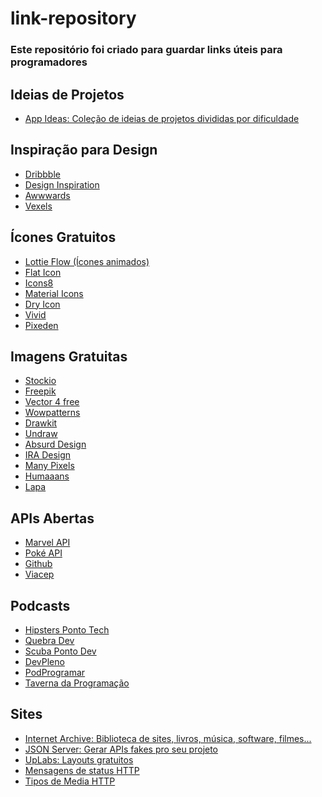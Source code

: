 # link-repository
<h3>Este repositório foi criado para guardar links úteis para programadores</h3>

## Ideias de Projetos
<ul>
  <li><a href="https://github.com/florinpop17/app-ideas" rel="nofollow">App Ideas: Coleção de ideias de projetos divididas por dificuldade</a></li>
</ul>

## Inspiração para Design
<ul>
  <li><a href="https://dribbble.com/" rel="nofollow">Dribbble</a></li>
  <li><a href="https://www.designspiration.com/" rel="nofollow">Design Inspiration</a></li>
  <li><a href="https://www.awwwards.com/" rel="nofollow">Awwwards</a></li>
  <li><a href="https://www.vexels.com/" rel="nofollow">Vexels</a></li>
</ul>

## Ícones Gratuitos
<ul>
  <li><a href="https://www.lottieflow.com/category" rel="nofollow">Lottie Flow (Ícones animados)</a></li>
  <li><a href="https://www.flaticon.com/" rel="nofollow">Flat Icon</a></li>
  <li><a href="https://icons8.com.br/icons/set/popular%20icons" rel="nofollow">Icons8</a></li>
  <li><a href="https://material.io/resources/icons/?style=baseline" rel="nofollow">Material Icons</a></li>
  <li><a href="https://dryicons.com/" rel="nofollow">Dry Icon</a></li>
  <li><a href="https://webkul.github.io/vivid/" rel="nofollow">Vivid</a></li>
  <li><a href="https://themes-pixeden.com/font-demos/7-stroke/" rel="nofollow">Pixeden</a></li>
</ul>

## Imagens Gratuitas
<ul>
  <li><a href="https://www.stockio.com/" rel="nofollow">Stockio</a></li>
  <li><a href="https://br.freepik.com/" rel="nofollow">Freepik</a></li>
  <li><a href="https://www.vector4free.com/" rel="nofollow">Vector 4 free</a></li>
  <li><a href="https://www.wowpatterns.com/" rel="nofollow">Wowpatterns</a></li>
  <li><a href="https://www.drawkit.io/" rel="nofollow">Drawkit</a></li>
  <li><a href="https://undraw.co/illustrations" rel="nofollow">Undraw</a></li>
  <li><a href="https://absurd.design/" rel="nofollow">Absurd Design</a></li>
  <li><a href="https://iradesign.io/gallery/illustrations" rel="nofollow">IRA Design</a></li>
  <li><a href="https://www.manypixels.co/gallery" rel="nofollow">Many Pixels</a></li>
  <li><a href="https://www.humaaans.com/" rel="nofollow">Humaaans</a></li>
  <li><a href="https://www.lapa.ninja/blog/free-illustrations-library-for-your-project/" rel="nofollow">Lapa</a></li>
</ul>

## APIs Abertas
<ul>
  <li><a href="https://developer.marvel.com/docs/" rel="nofollow">Marvel API</a></li>
  <li><a href="https://pokeapi.co/" rel="nofollow">Poké API</a></li>
  <li><a href="https://api.github.com/users/carollira" rel="nofollow">Github</a></li>
  <li><a href="https://viacep.com.br/" rel="nofollow">Viacep</a></li>
</ul>

## Podcasts
<ul>
  <li><a href="https://hipsters.tech/" rel="nofollow">Hipsters Ponto Tech</a></li>
  <li><a href="https://quebradev.com.br/" rel="nofollow">Quebra Dev</a></li>
  <li><a href="https://www.scuba.dev.br/" rel="nofollow">Scuba Ponto Dev</a></li>
  <li><a href="https://devpleno.com/podcasts/" rel="nofollow">DevPleno</a></li>
  <li><a href="https://podprogramar.com.br/" rel="nofollow">PodProgramar</a></li>
  <li><a href="http://tavernaprogramacao.com.br/" rel="nofollow">Taverna da Programação</a></li>
</ul>

## Sites
<ul>
  <li><a href="https://archive.org/" rel="nofollow">Internet Archive: Biblioteca de sites, livros, música, software, filmes...</a></li>
  <li><a href="https://github.com/typicode/json-server" rel="nofollow">JSON Server: Gerar APIs fakes pro seu projeto</a></li>
  <li><a href="https://www.uplabs.com/" rel="nofollow">UpLabs: Layouts gratuitos</a></li>
  <li><a href="https://www.w3schools.com/tags/ref_httpmessages.asp" rel="nofollow">Mensagens de status HTTP</a></li>
  <li><a href="https://developer.mozilla.org/en-US/docs/Web/HTTP/Basics_of_HTTP/MIME_types" rel="nofollow">Tipos de Media HTTP</a></li>
</ul>


<!--
<ul>
  <li><a href="" rel="nofollow"></a></li>
</ul>
-->
